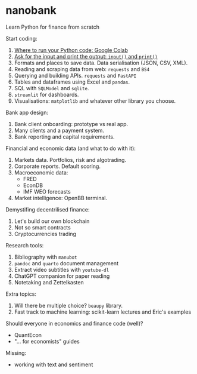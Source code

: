 # nanobank

Learn Python for finance from scratch

Start coding:

1. [Where to run your Python code: Google Colab](01_start.md)
2. [Ask for the input and print the output: `input()` and `print()`](02_onboarding.md)
3. Formats and places to save data. Data serialisation (JSON, CSV, XML).
4. Reading and scraping data from web: `requests` and `BS4`
5. Querying and building APIs. `requests` and `FastAPI`
6. Tables and dataframes using Excel and `pandas`.
7. SQL with `SQLModel` and `sqlite`.
8. `streamlit` for dashboards.
9. Visualisations: `matplotlib` and whatever other library you choose.

Bank app design:

1. Bank client onboarding: prototype vs real app.
2. Many clients and a payment system.
3. Bank reporting and capital requirements.

Financial and economic data (and what to do with it):

1. Markets data. Portfolios, risk and algotrading.
2. Corporate reports. Default scoring.
3. Macroeconomic data:
   - FRED
   - EconDB
   - IMF WEO forecasts
4. Market intelligence: OpenBB terminal.

Demystifing decentrilised finance:

1. Let's build our own blockchain
2. Not so smart contracts
3. Cryptocurrencies trading

Research tools:

1. Bibliography with `manubot`
2. `pandoc` and `quarto` document management
3. Extract video subtitles with `youtube-dl`
4. ChatGPT companion for paper reading
5. Notetaking and Zettelkasten

Extra topics:

1. Will there be multiple choice? `beaupy` library.
2. Fast track to machine learning: scikit-learn lectures and Eric's examples

Should everyone in economics and finance code (well)?

- QuantEcon
- "... for economists" guides

Missing:

- working with text and sentiment
